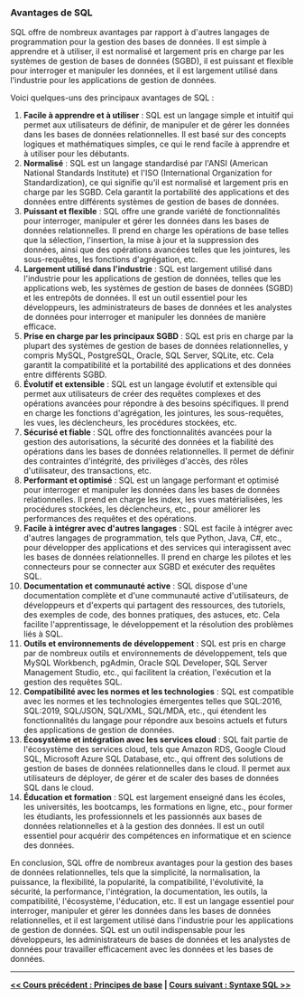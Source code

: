 ### Avantages de SQL

SQL offre de nombreux avantages par rapport à d'autres langages de programmation pour la gestion des bases de données. Il est simple à apprendre et à utiliser, il est normalisé et largement pris en charge par les systèmes de gestion de bases de données (SGBD), il est puissant et flexible pour interroger et manipuler les données, et il est largement utilisé dans l'industrie pour les applications de gestion de données.

Voici quelques-uns des principaux avantages de SQL :

1. **Facile à apprendre et à utiliser** : SQL est un langage simple et intuitif qui permet aux utilisateurs de définir, de manipuler et de gérer les données dans les bases de données relationnelles. Il est basé sur des concepts logiques et mathématiques simples, ce qui le rend facile à apprendre et à utiliser pour les débutants.
2. **Normalisé** : SQL est un langage standardisé par l'ANSI (American National Standards Institute) et l'ISO (International Organization for Standardization), ce qui signifie qu'il est normalisé et largement pris en charge par les SGBD. Cela garantit la portabilité des applications et des données entre différents systèmes de gestion de bases de données.
3. **Puissant et flexible** : SQL offre une grande variété de fonctionnalités pour interroger, manipuler et gérer les données dans les bases de données relationnelles. Il prend en charge les opérations de base telles que la sélection, l'insertion, la mise à jour et la suppression des données, ainsi que des opérations avancées telles que les jointures, les sous-requêtes, les fonctions d'agrégation, etc.
4. **Largement utilisé dans l'industrie** : SQL est largement utilisé dans l'industrie pour les applications de gestion de données, telles que les applications web, les systèmes de gestion de bases de données (SGBD) et les entrepôts de données. Il est un outil essentiel pour les développeurs, les administrateurs de bases de données et les analystes de données pour interroger et manipuler les données de manière efficace.
5. **Prise en charge par les principaux SGBD** : SQL est pris en charge par la plupart des systèmes de gestion de bases de données relationnelles, y compris MySQL, PostgreSQL, Oracle, SQL Server, SQLite, etc. Cela garantit la compatibilité et la portabilité des applications et des données entre différents SGBD.
6. **Évolutif et extensible** : SQL est un langage évolutif et extensible qui permet aux utilisateurs de créer des requêtes complexes et des opérations avancées pour répondre à des besoins spécifiques. Il prend en charge les fonctions d'agrégation, les jointures, les sous-requêtes, les vues, les déclencheurs, les procédures stockées, etc.
7. **Sécurisé et fiable** : SQL offre des fonctionnalités avancées pour la gestion des autorisations, la sécurité des données et la fiabilité des opérations dans les bases de données relationnelles. Il permet de définir des contraintes d'intégrité, des privilèges d'accès, des rôles d'utilisateur, des transactions, etc.
8. **Performant et optimisé** : SQL est un langage performant et optimisé pour interroger et manipuler les données dans les bases de données relationnelles. Il prend en charge les index, les vues matérialisées, les procédures stockées, les déclencheurs, etc., pour améliorer les performances des requêtes et des opérations.
9. **Facile à intégrer avec d'autres langages** : SQL est facile à intégrer avec d'autres langages de programmation, tels que Python, Java, C#, etc., pour développer des applications et des services qui interagissent avec les bases de données relationnelles. Il prend en charge les pilotes et les connecteurs pour se connecter aux SGBD et exécuter des requêtes SQL.
10. **Documentation et communauté active** : SQL dispose d'une documentation complète et d'une communauté active d'utilisateurs, de développeurs et d'experts qui partagent des ressources, des tutoriels, des exemples de code, des bonnes pratiques, des astuces, etc. Cela facilite l'apprentissage, le développement et la résolution des problèmes liés à SQL.
11. **Outils et environnements de développement** : SQL est pris en charge par de nombreux outils et environnements de développement, tels que MySQL Workbench, pgAdmin, Oracle SQL Developer, SQL Server Management Studio, etc., qui facilitent la création, l'exécution et la gestion des requêtes SQL.
12. **Compatibilité avec les normes et les technologies** : SQL est compatible avec les normes et les technologies émergentes telles que SQL:2016, SQL:2019, SQL/JSON, SQL/XML, SQL/MDA, etc., qui étendent les fonctionnalités du langage pour répondre aux besoins actuels et futurs des applications de gestion de données.
13. **Écosystème et intégration avec les services cloud** : SQL fait partie de l'écosystème des services cloud, tels que Amazon RDS, Google Cloud SQL, Microsoft Azure SQL Database, etc., qui offrent des solutions de gestion de bases de données relationnelles dans le cloud. Il permet aux utilisateurs de déployer, de gérer et de scaler des bases de données SQL dans le cloud.
14. **Éducation et formation** : SQL est largement enseigné dans les écoles, les universités, les bootcamps, les formations en ligne, etc., pour former les étudiants, les professionnels et les passionnés aux bases de données relationnelles et à la gestion des données. Il est un outil essentiel pour acquérir des compétences en informatique et en science des données.

En conclusion, SQL offre de nombreux avantages pour la gestion des bases de données relationnelles, tels que la simplicité, la normalisation, la puissance, la flexibilité, la popularité, la compatibilité, l'évolutivité, la sécurité, la performance, l'intégration, la documentation, les outils, la compatibilité, l'écosystème, l'éducation, etc. Il est un langage essentiel pour interroger, manipuler et gérer les données dans les bases de données relationnelles, et il est largement utilisé dans l'industrie pour les applications de gestion de données. SQL est un outil indispensable pour les développeurs, les administrateurs de bases de données et les analystes de données pour travailler efficacement avec les données et les bases de données.

---

**[<< Cours précédent : Principes de base](02_principe_de_base.md) | [Cours suivant : Syntaxe SQL >>](04_syntaxe.md)**
